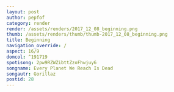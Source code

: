 ```yaml
---
layout: post
author: pepfof
category: render
render: /assets/renders/2017_12_08_beginning.png
thumb: /assets/renders/thumb/thumb-2017_12_08_beginning.png
title: Beginning
navigation_override: /
aspect: 16/9
domcol: ^191719
spotisong: 2pw9RZWZibttZzoFhwjuy6
songname: Every Planet We Reach Is Dead
songautr: Gorillaz
postid: 28
---
```


<!--USER BEGIN 1-->

<!--USER END 1-->

<!--more-->
<!--USER BEGIN 2-->

<!--USER END 2-->


